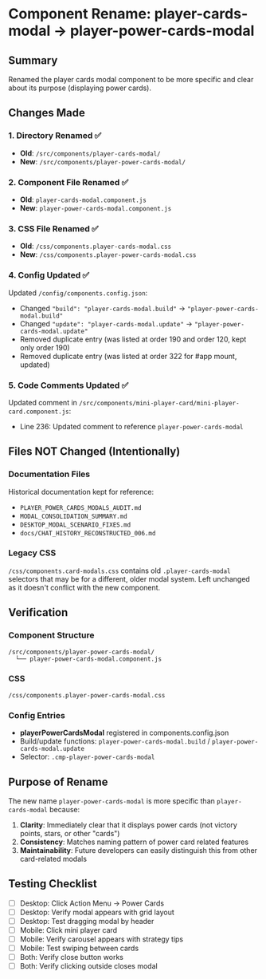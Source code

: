 # Component Rename: player-cards-modal → player-power-cards-modal

## Summary
Renamed the player cards modal component to be more specific and clear about its purpose (displaying power cards).

## Changes Made

### 1. Directory Renamed ✅
- **Old**: `/src/components/player-cards-modal/`
- **New**: `/src/components/player-power-cards-modal/`

### 2. Component File Renamed ✅
- **Old**: `player-cards-modal.component.js`
- **New**: `player-power-cards-modal.component.js`

### 3. CSS File Renamed ✅
- **Old**: `/css/components.player-cards-modal.css`
- **New**: `/css/components.player-power-cards-modal.css`

### 4. Config Updated ✅
Updated `/config/components.config.json`:
- Changed `"build": "player-cards-modal.build"` → `"player-power-cards-modal.build"`
- Changed `"update": "player-cards-modal.update"` → `"player-power-cards-modal.update"`
- Removed duplicate entry (was listed at order 190 and order 120, kept only order 190)
- Removed duplicate entry (was listed at order 322 for #app mount, updated)

### 5. Code Comments Updated ✅
Updated comment in `/src/components/mini-player-card/mini-player-card.component.js`:
- Line 236: Updated comment to reference `player-power-cards-modal`

## Files NOT Changed (Intentionally)

### Documentation Files
Historical documentation kept for reference:
- `PLAYER_POWER_CARDS_MODALS_AUDIT.md`
- `MODAL_CONSOLIDATION_SUMMARY.md`
- `DESKTOP_MODAL_SCENARIO_FIXES.md`
- `docs/CHAT_HISTORY_RECONSTRUCTED_006.md`

### Legacy CSS
`/css/components.card-modals.css` contains old `.player-cards-modal` selectors that may be for a different, older modal system. Left unchanged as it doesn't conflict with the new component.

## Verification

### Component Structure
```
/src/components/player-power-cards-modal/
  └── player-power-cards-modal.component.js
```

### CSS
```
/css/components.player-power-cards-modal.css
```

### Config Entries
- **playerPowerCardsModal** registered in components.config.json
- Build/update functions: `player-power-cards-modal.build` / `player-power-cards-modal.update`
- Selector: `.cmp-player-power-cards-modal`

## Purpose of Rename
The new name `player-power-cards-modal` is more specific than `player-cards-modal` because:
1. **Clarity**: Immediately clear that it displays power cards (not victory points, stars, or other "cards")
2. **Consistency**: Matches naming pattern of power card related features
3. **Maintainability**: Future developers can easily distinguish this from other card-related modals

## Testing Checklist
- [ ] Desktop: Click Action Menu → Power Cards
- [ ] Desktop: Verify modal appears with grid layout
- [ ] Desktop: Test dragging modal by header
- [ ] Mobile: Click mini player card
- [ ] Mobile: Verify carousel appears with strategy tips
- [ ] Mobile: Test swiping between cards
- [ ] Both: Verify close button works
- [ ] Both: Verify clicking outside closes modal
